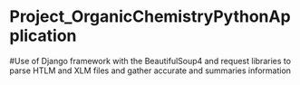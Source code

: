 # Project_OrganicChemistryPythonApplication

#Use of Django framework with the BeautifulSoup4 and request libraries to parse HTLM and XLM files and gather accurate and summaries information

